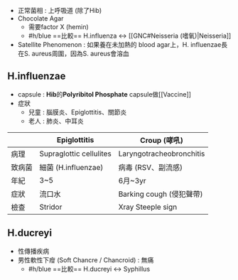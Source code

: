 - 正常菌相 : 上呼吸道 (除了Hib)
- Chocolate Agar
	- 需要factor X (hemin)
	- #h/blue ==比較== H.influenza <-> [[GNC#Neisseria (嗜氧)|Neisseria]]
- Satellite Phenomenon : 如果養在未加熱的 blood agar上，H. influenzae長在S. aureus周圍，因為S. aureus會溶血
## H.influenzae
- capsule : **Hib**的**Polyribitol Phosphate** capsule做[[Vaccine]]
- 症狀
	- 兒童 : 腦膜炎、Epiglottitis、關節炎
	- 老人 : 肺炎、中耳炎

|        | Epiglottitis            | Croup (哮吼)             |
|--------|-------------------------|--------------------------|
| 病理   | Supraglottic cellulites | Laryngotracheobronchitis |
| 致病菌 | 細菌 (H.influenzae)     | 病毒 (RSV、副流感)       |
| 年紀   | 3~5                     | 6月~3yr                  |
| 症狀   | 流口水                  | Barking cough (侵犯聲帶) |
| 檢查   | Stridor                 | Xray Steeple sign        |
##  H.ducreyi
- 性傳播疾病
- 男性軟性下疳 (Soft Chancre / Chancroid) : 無痛
	- #h/blue  ==比較== H.ducreyi <-> Syphillus
